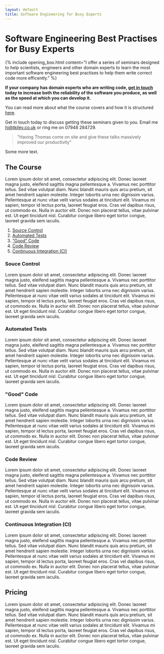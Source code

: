 ```yaml
---
layout: default
title: Software Engineering for Busy Experts
---
```

# Software Engineering Best Practises for Busy Experts

{% include opening_box.html content="I offer a series of seminars designed to help scientists, engineers and other domain experts to learn the most important software engineering best practises to help them write correct code more efficently." %}

**If your company has domain experts who are writing code, [get in touch](mailto:hi@tkiley.co.uk) today to increase both the reliability of the software you produce, as well as the speed at which you can develop it.**

You can read more about what the course covers and how it is structured [here](course.html).

Get in touch today to discuss getting these seminars given to you. Email me [hi@tkiley.co.uk](mailto:hi@tkiley.co.uk) or ring me on 07948 284729.

> "Having Thomas come on site and give these talks massively improved our productivity"

Some more text.

## The Course

Lorem ipsum dolor sit amet, consectetur adipiscing elit. Donec laoreet magna justo, eleifend sagittis magna pellentesque a. Vivamus nec porttitor tellus. Sed vitae volutpat diam. Nunc blandit mauris quis arcu pretium, sit amet hendrerit sapien molestie. Integer lobortis urna nec dignissim varius. Pellentesque at nunc vitae velit varius sodales at tincidunt elit. Vivamus mi sapien, tempor id lectus porta, laoreet feugiat eros. Cras vel dapibus risus, ut commodo ex. Nulla in auctor elit. Donec non placerat tellus, vitae pulvinar est. Ut eget tincidunt nisl. Curabitur congue libero eget tortor congue, laoreet gravida sem iaculis.

 1. [Source Control](#source-control)
 2. [Automated Tests](#automated-tests)
 3. [“Good” Code](#good-code)
 4. [Code Review](#code-review)
 5. [Continuous Integration (CI)](#continuous-integration-ci)


### Souce Control

Lorem ipsum dolor sit amet, consectetur adipiscing elit. Donec laoreet magna justo, eleifend sagittis magna pellentesque a. Vivamus nec porttitor tellus. Sed vitae volutpat diam. Nunc blandit mauris quis arcu pretium, sit amet hendrerit sapien molestie. Integer lobortis urna nec dignissim varius. Pellentesque at nunc vitae velit varius sodales at tincidunt elit. Vivamus mi sapien, tempor id lectus porta, laoreet feugiat eros. Cras vel dapibus risus, ut commodo ex. Nulla in auctor elit. Donec non placerat tellus, vitae pulvinar est. Ut eget tincidunt nisl. Curabitur congue libero eget tortor congue, laoreet gravida sem iaculis.

### Automated Tests

Lorem ipsum dolor sit amet, consectetur adipiscing elit. Donec laoreet magna justo, eleifend sagittis magna pellentesque a. Vivamus nec porttitor tellus. Sed vitae volutpat diam. Nunc blandit mauris quis arcu pretium, sit amet hendrerit sapien molestie. Integer lobortis urna nec dignissim varius. Pellentesque at nunc vitae velit varius sodales at tincidunt elit. Vivamus mi sapien, tempor id lectus porta, laoreet feugiat eros. Cras vel dapibus risus, ut commodo ex. Nulla in auctor elit. Donec non placerat tellus, vitae pulvinar est. Ut eget tincidunt nisl. Curabitur congue libero eget tortor congue, laoreet gravida sem iaculis.

### "Good" Code

Lorem ipsum dolor sit amet, consectetur adipiscing elit. Donec laoreet magna justo, eleifend sagittis magna pellentesque a. Vivamus nec porttitor tellus. Sed vitae volutpat diam. Nunc blandit mauris quis arcu pretium, sit amet hendrerit sapien molestie. Integer lobortis urna nec dignissim varius. Pellentesque at nunc vitae velit varius sodales at tincidunt elit. Vivamus mi sapien, tempor id lectus porta, laoreet feugiat eros. Cras vel dapibus risus, ut commodo ex. Nulla in auctor elit. Donec non placerat tellus, vitae pulvinar est. Ut eget tincidunt nisl. Curabitur congue libero eget tortor congue, laoreet gravida sem iaculis.

### Code Review

Lorem ipsum dolor sit amet, consectetur adipiscing elit. Donec laoreet magna justo, eleifend sagittis magna pellentesque a. Vivamus nec porttitor tellus. Sed vitae volutpat diam. Nunc blandit mauris quis arcu pretium, sit amet hendrerit sapien molestie. Integer lobortis urna nec dignissim varius. Pellentesque at nunc vitae velit varius sodales at tincidunt elit. Vivamus mi sapien, tempor id lectus porta, laoreet feugiat eros. Cras vel dapibus risus, ut commodo ex. Nulla in auctor elit. Donec non placerat tellus, vitae pulvinar est. Ut eget tincidunt nisl. Curabitur congue libero eget tortor congue, laoreet gravida sem iaculis.

### Continuous Integration (CI)

Lorem ipsum dolor sit amet, consectetur adipiscing elit. Donec laoreet magna justo, eleifend sagittis magna pellentesque a. Vivamus nec porttitor tellus. Sed vitae volutpat diam. Nunc blandit mauris quis arcu pretium, sit amet hendrerit sapien molestie. Integer lobortis urna nec dignissim varius. Pellentesque at nunc vitae velit varius sodales at tincidunt elit. Vivamus mi sapien, tempor id lectus porta, laoreet feugiat eros. Cras vel dapibus risus, ut commodo ex. Nulla in auctor elit. Donec non placerat tellus, vitae pulvinar est. Ut eget tincidunt nisl. Curabitur congue libero eget tortor congue, laoreet gravida sem iaculis.

## Pricing

Lorem ipsum dolor sit amet, consectetur adipiscing elit. Donec laoreet magna justo, eleifend sagittis magna pellentesque a. Vivamus nec porttitor tellus. Sed vitae volutpat diam. Nunc blandit mauris quis arcu pretium, sit amet hendrerit sapien molestie. Integer lobortis urna nec dignissim varius. Pellentesque at nunc vitae velit varius sodales at tincidunt elit. Vivamus mi sapien, tempor id lectus porta, laoreet feugiat eros. Cras vel dapibus risus, ut commodo ex. Nulla in auctor elit. Donec non placerat tellus, vitae pulvinar est. Ut eget tincidunt nisl. Curabitur congue libero eget tortor congue, laoreet gravida sem iaculis.